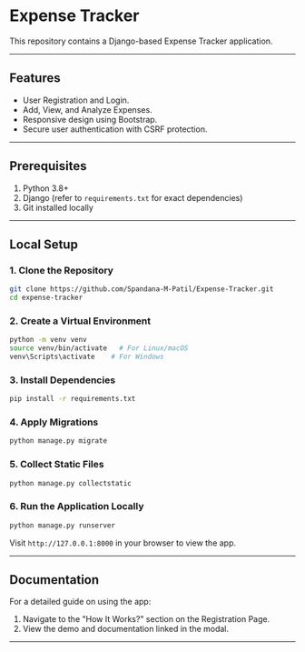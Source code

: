 # Expense Tracker

This repository contains a Django-based Expense Tracker application.

---

## Features
- User Registration and Login.
- Add, View, and Analyze Expenses.
- Responsive design using Bootstrap.
- Secure user authentication with CSRF protection.

---

## Prerequisites
1. Python 3.8+
2. Django (refer to `requirements.txt` for exact dependencies)
3. Git installed locally

---

## Local Setup

### 1. Clone the Repository
```bash
git clone https://github.com/Spandana-M-Patil/Expense-Tracker.git
cd expense-tracker
```

### 2. Create a Virtual Environment
```bash
python -m venv venv
source venv/bin/activate   # For Linux/macOS
venv\Scripts\activate    # For Windows
```

### 3. Install Dependencies
```bash
pip install -r requirements.txt
```

### 4. Apply Migrations
```bash
python manage.py migrate
```

### 5. Collect Static Files
```bash
python manage.py collectstatic
```

### 6. Run the Application Locally
```bash
python manage.py runserver
```
Visit `http://127.0.0.1:8000` in your browser to view the app.

---

## Documentation
For a detailed guide on using the app:
1. Navigate to the "How It Works?" section on the Registration Page.
2. View the demo and documentation linked in the modal.

---

